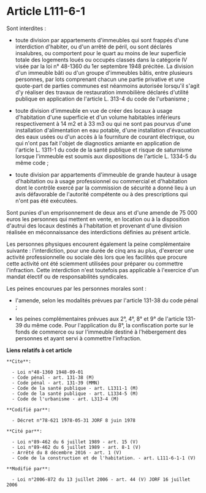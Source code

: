 # Article L111-6-1

Sont interdites :

- toute division par appartements d'immeubles qui sont frappés d'une interdiction d'habiter, ou d'un arrêté de péril, ou sont
déclarés insalubres, ou comportent pour le quart au moins de leur superficie totale des logements loués ou occupés classés
dans la catégorie IV visée par la loi n° 48-1360 du 1er septembre 1948 précitée. La division d'un immeuble bâti ou d'un
groupe d'immeubles bâtis, entre plusieurs personnes, par lots comprenant chacun une partie privative et une quote-part de
parties communes est néanmoins autorisée lorsqu'il s'agit d'y réaliser des travaux de restauration immobilière déclarés
d'utilité publique en application de l'article L. 313-4 du code de l'urbanisme ;

- toute division d'immeuble en vue de créer des locaux à usage d'habitation d'une superficie et d'un volume habitables
inférieurs respectivement à 14 m2 et à 33 m3 ou qui ne sont pas pourvus d'une installation d'alimentation en eau potable,
d'une installation d'évacuation des eaux usées ou d'un accès à la fourniture de courant électrique, ou qui n'ont pas fait
l'objet de diagnostics amiante en application de l'article L. 1311-1 du code de la santé publique et risque de saturnisme
lorsque l'immeuble est soumis aux dispositions de l'article L. 1334-5 du même code ;

- toute division par appartements d'immeuble de grande hauteur à usage d'habitation ou à usage professionnel ou commercial et
d'habitation dont le contrôle exercé par la commission de sécurité a donné lieu à un avis défavorable de l'autorité
compétente ou à des prescriptions qui n'ont pas été exécutées.

Sont punies d'un emprisonnement de deux ans et d'une amende de 75 000 euros les personnes qui mettent en vente, en location
ou à la disposition d'autrui des locaux destinés à l'habitation et provenant d'une division réalisée en méconnaissance des
interdictions définies au présent article.

Les personnes physiques encourent également la peine complémentaire suivante : l'interdiction, pour une durée de cinq ans au
plus, d'exercer une activité professionnelle ou sociale dès lors que les facilités que procure cette activité ont été
sciemment utilisées pour préparer ou commettre l'infraction. Cette interdiction n'est toutefois pas applicable à l'exercice
d'un mandat électif ou de responsabilités syndicales.

Les peines encourues par les personnes morales sont :

- l'amende, selon les modalités prévues par l'article 131-38 du code pénal ;

- les peines complémentaires prévues aux 2°, 4°, 8° et 9° de l'article 131-39 du même code. Pour l'application du 8°, la
confiscation porte sur le fonds de commerce ou sur l'immeuble destiné à l'hébergement des personnes et ayant servi à
commettre l'infraction.

**Liens relatifs à cet article**

	**Cite**:

	  - Loi n°48-1360 1948-09-01
	  - Code pénal - art. 131-38 (M)
	  - Code pénal - art. 131-39 (MMN)
	  - Code de la santé publique - art. L1311-1 (M)
	  - Code de la santé publique - art. L1334-5 (M)
	  - Code de l'urbanisme - art. L313-4 (M)

	**Codifié par**:

	  - Décret n°78-621 1978-05-31 JORF 8 juin 1978

	**Cité par**:

	  - Loi n°89-462 du 6 juillet 1989 - art. 15 (V)
	  - Loi n°89-462 du 6 juillet 1989 - art. 8-1 (V)
	  - Arrêté du 8 décembre 2016 - art. 1 (V)
	  - Code de la construction et de l'habitation. - art. L111-6-1-1 (V)

	**Modifié par**:

	  - Loi n°2006-872 du 13 juillet 2006 - art. 44 (V) JORF 16 juillet 2006
